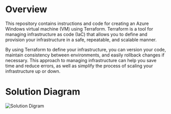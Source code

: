 
# Overview

This repository contains instructions and code for creating an Azure Windows virtual machine (VM) using Terraform. Terraform is a tool for managing infrastructure as code (IaC) that allows you to define and provision your infrastructure in a safe, repeatable, and scalable manner.

By using Terraform to define your infrastructure, you can version your code, maintain consistency between environments, and easily rollback changes if necessary. This approach to managing infrastructure can help you save time and reduce errors, as well as simplify the process of scaling your infrastructure up or down.

# Solution Diagram

![Solution Digram](https://user-images.githubusercontent.com/68106560/236700041-7f0cacbf-da91-4c86-adf6-fd300275f345.png)
